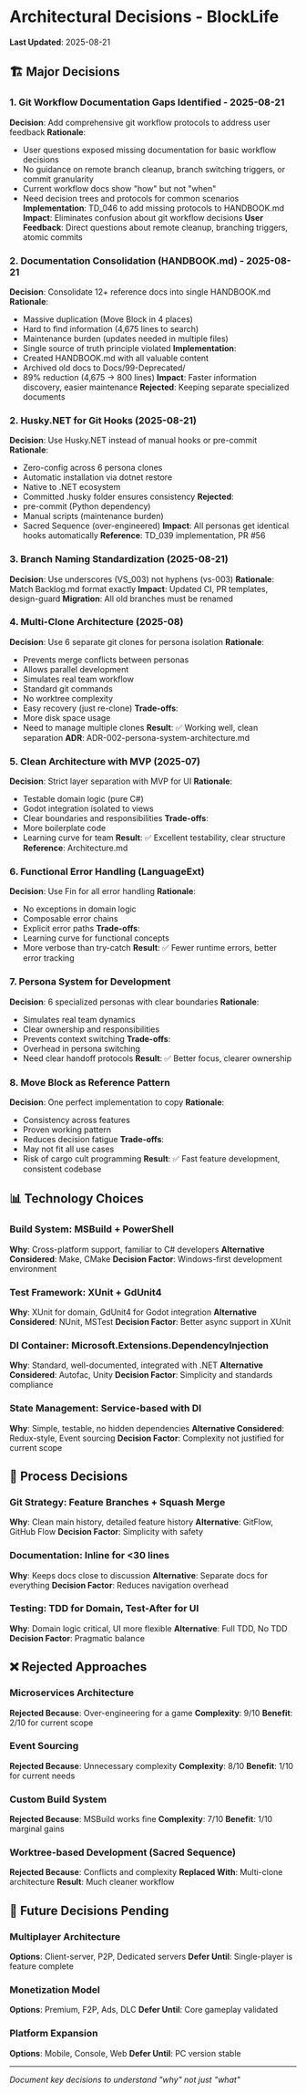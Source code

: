 # Architectural Decisions - BlockLife

**Last Updated**: 2025-08-21

## 🏗️ Major Decisions

### 1. Git Workflow Documentation Gaps Identified - 2025-08-21
**Decision**: Add comprehensive git workflow protocols to address user feedback
**Rationale**: 
- User questions exposed missing documentation for basic workflow decisions
- No guidance on remote branch cleanup, branch switching triggers, or commit granularity
- Current workflow docs show "how" but not "when" 
- Need decision trees and protocols for common scenarios
**Implementation**: TD_046 to add missing protocols to HANDBOOK.md
**Impact**: Eliminates confusion about git workflow decisions
**User Feedback**: Direct questions about remote cleanup, branching triggers, atomic commits

### 2. Documentation Consolidation (HANDBOOK.md) - 2025-08-21
**Decision**: Consolidate 12+ reference docs into single HANDBOOK.md
**Rationale**: 
- Massive duplication (Move Block in 4 places)
- Hard to find information (4,675 lines to search)
- Maintenance burden (updates needed in multiple files)
- Single source of truth principle violated
**Implementation**: 
- Created HANDBOOK.md with all valuable content
- Archived old docs to Docs/99-Deprecated/
- 89% reduction (4,675 → 800 lines)
**Impact**: Faster information discovery, easier maintenance
**Rejected**: Keeping separate specialized documents

### 2. Husky.NET for Git Hooks (2025-08-21)
**Decision**: Use Husky.NET instead of manual hooks or pre-commit
**Rationale**: 
- Zero-config across 6 persona clones
- Automatic installation via dotnet restore
- Native to .NET ecosystem
- Committed .husky folder ensures consistency
**Rejected**: 
- pre-commit (Python dependency)
- Manual scripts (maintenance burden)
- Sacred Sequence (over-engineered)
**Impact**: All personas get identical hooks automatically
**Reference**: TD_039 implementation, PR #56

### 3. Branch Naming Standardization (2025-08-21)
**Decision**: Use underscores (VS_003) not hyphens (vs-003)
**Rationale**: Match Backlog.md format exactly
**Impact**: Updated CI, PR templates, design-guard
**Migration**: All old branches must be renamed

### 4. Multi-Clone Architecture (2025-08)
**Decision**: Use 6 separate git clones for persona isolation
**Rationale**: 
- Prevents merge conflicts between personas
- Allows parallel development
- Simulates real team workflow
- Standard git commands
- No worktree complexity
- Easy recovery (just re-clone)
**Trade-offs**: 
- More disk space usage
- Need to manage multiple clones
**Result**: ✅ Working well, clean separation
**ADR**: ADR-002-persona-system-architecture.md

### 5. Clean Architecture with MVP (2025-07)
**Decision**: Strict layer separation with MVP for UI
**Rationale**:
- Testable domain logic (pure C#)
- Godot integration isolated to views
- Clear boundaries and responsibilities
**Trade-offs**:
- More boilerplate code
- Learning curve for team
**Result**: ✅ Excellent testability, clear structure
**Reference**: Architecture.md

### 6. Functional Error Handling (LanguageExt)
**Decision**: Use Fin<T> for all error handling
**Rationale**:
- No exceptions in domain logic
- Composable error chains
- Explicit error paths
**Trade-offs**:
- Learning curve for functional concepts
- More verbose than try-catch
**Result**: ✅ Fewer runtime errors, better error tracking

### 7. Persona System for Development
**Decision**: 6 specialized personas with clear boundaries
**Rationale**:
- Simulates real team dynamics
- Clear ownership and responsibilities
- Prevents context switching
**Trade-offs**:
- Overhead in persona switching
- Need clear handoff protocols
**Result**: ✅ Better focus, clearer ownership

### 8. Move Block as Reference Pattern
**Decision**: One perfect implementation to copy
**Rationale**:
- Consistency across features
- Proven working pattern
- Reduces decision fatigue
**Trade-offs**:
- May not fit all use cases
- Risk of cargo cult programming
**Result**: ✅ Fast feature development, consistent codebase

## 📊 Technology Choices

### Build System: MSBuild + PowerShell
**Why**: Cross-platform support, familiar to C# developers
**Alternative Considered**: Make, CMake
**Decision Factor**: Windows-first development environment

### Test Framework: XUnit + GdUnit4
**Why**: XUnit for domain, GdUnit4 for Godot integration
**Alternative Considered**: NUnit, MSTest
**Decision Factor**: Better async support in XUnit

### DI Container: Microsoft.Extensions.DependencyInjection
**Why**: Standard, well-documented, integrated with .NET
**Alternative Considered**: Autofac, Unity
**Decision Factor**: Simplicity and standards compliance

### State Management: Service-based with DI
**Why**: Simple, testable, no hidden dependencies
**Alternative Considered**: Redux-style, Event sourcing
**Decision Factor**: Complexity not justified for current scope

## 🔄 Process Decisions

### Git Strategy: Feature Branches + Squash Merge
**Why**: Clean main history, detailed feature history
**Alternative**: GitFlow, GitHub Flow
**Decision Factor**: Simplicity with safety

### Documentation: Inline for <30 lines
**Why**: Keeps docs close to discussion
**Alternative**: Separate docs for everything
**Decision Factor**: Reduces navigation overhead

### Testing: TDD for Domain, Test-After for UI
**Why**: Domain logic critical, UI more flexible
**Alternative**: Full TDD, No TDD
**Decision Factor**: Pragmatic balance

## ❌ Rejected Approaches

### Microservices Architecture
**Rejected Because**: Over-engineering for a game
**Complexity**: 9/10
**Benefit**: 2/10 for current scope

### Event Sourcing
**Rejected Because**: Unnecessary complexity
**Complexity**: 8/10
**Benefit**: 1/10 for current needs

### Custom Build System
**Rejected Because**: MSBuild works fine
**Complexity**: 7/10
**Benefit**: 1/10 marginal gains

### Worktree-based Development (Sacred Sequence)
**Rejected Because**: Conflicts and complexity
**Replaced With**: Multi-clone architecture
**Result**: Much cleaner workflow

## 🔮 Future Decisions Pending

### Multiplayer Architecture
**Options**: Client-server, P2P, Dedicated servers
**Defer Until**: Single-player is feature complete

### Monetization Model
**Options**: Premium, F2P, Ads, DLC
**Defer Until**: Core gameplay validated

### Platform Expansion
**Options**: Mobile, Console, Web
**Defer Until**: PC version stable

---
*Document key decisions to understand "why" not just "what"*